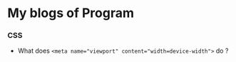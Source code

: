 # My blogs of Program

### CSS
- What does `<meta name="viewport" content="width=device-width">` do ?
